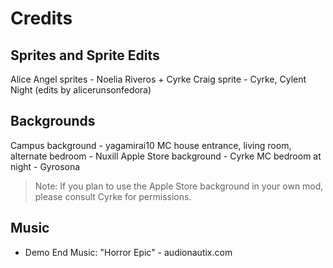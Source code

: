 # Credits

## Sprites and Sprite Edits

Alice Angel sprites - Noelia Riveros + Cyrke
Craig sprite - Cyrke, Cylent Night (edits by alicerunsonfedora)

## Backgrounds

Campus background - yagamirai10
MC house entrance, living room, alternate bedroom - Nuxill
Apple Store background - Cyrke
MC bedroom at night - Gyrosona

> Note: If you plan to use the Apple Store background in your own mod, please consult Cyrke for permissions.

## Music

- Demo End Music: "Horror Epic" - audionautix.com